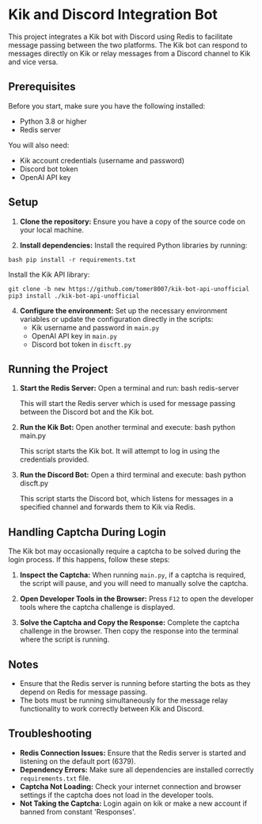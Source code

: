 # Kik and Discord Integration Bot

This project integrates a Kik bot with Discord using Redis to facilitate message passing between the two platforms. The Kik bot can respond to messages directly on Kik or relay messages from a Discord channel to Kik and vice versa.

## Prerequisites

Before you start, make sure you have the following installed:
- Python 3.8 or higher
- Redis server

You will also need:
- Kik account credentials (username and password)
- Discord bot token
- OpenAI API key

## Setup

1. **Clone the repository:**
   Ensure you have a copy of the source code on your local machine.

2. **Install dependencies:**
   Install the required Python libraries by running:
```
bash pip install -r requirements.txt
```

   Install the Kik API library:
```
git clone -b new https://github.com/tomer8007/kik-bot-api-unofficial
pip3 install ./kik-bot-api-unofficial
```


4. **Configure the environment:**
   Set up the necessary environment variables or update the configuration directly in the scripts:
   - Kik username and password in `main.py`
   - OpenAI API key in `main.py`
   - Discord bot token in `discft.py`

## Running the Project

1. **Start the Redis Server:**
   Open a terminal and run:
bash redis-server

   This will start the Redis server which is used for message passing between the Discord bot and the Kik bot.

2. **Run the Kik Bot:**
   Open another terminal and execute:
bash python main.py

   This script starts the Kik bot. It will attempt to log in using the credentials provided.

3. **Run the Discord Bot:**
   Open a third terminal and execute:
bash python discft.py

   This script starts the Discord bot, which listens for messages in a specified channel and forwards them to Kik via Redis.

## Handling Captcha During Login

The Kik bot may occasionally require a captcha to be solved during the login process. If this happens, follow these steps:

1. **Inspect the Captcha:**
   When running `main.py`, if a captcha is required, the script will pause, and you will need to manually solve the captcha.
   
2. **Open Developer Tools in the Browser:**
   Press `F12` to open the developer tools where the captcha challenge is displayed.

3. **Solve the Captcha and Copy the Response:**
   Complete the captcha challenge in the browser. Then copy the response into the terminal where the script is running.

## Notes

- Ensure that the Redis server is running before starting the bots as they depend on Redis for message passing.
- The bots must be running simultaneously for the message relay functionality to work correctly between Kik and Discord.

## Troubleshooting

- **Redis Connection Issues:** Ensure that the Redis server is started and listening on the default port (6379).
- **Dependency Errors:** Make sure all dependencies are installed correctly `requirements.txt` file.
- **Captcha Not Loading:** Check your internet connection and browser settings if the captcha does not load in the developer tools.
- **Not Taking the Captcha:** Login again on kik or make a new account if banned from constant 'Responses'.
